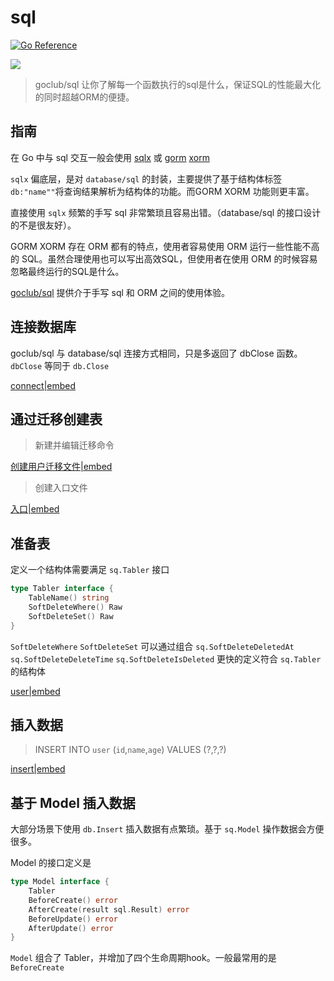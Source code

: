 # sql
[![Go Reference](https://pkg.go.dev/badge/github.com/goclub/sql.svg)](https://pkg.go.dev/github.com/goclub/sql)

![](./cat.png)

> goclub/sql 让你了解每一个函数执行的sql是什么，保证SQL的性能最大化的同时超越ORM的便捷。

## 指南

在 Go 中与 sql 交互一般会使用 [sqlx](https://github.com/jmoiron/sqlx) 或 [gorm](http://gorm.io/) [xorm](https://xorm.io/zh/)

`sqlx` 偏底层，是对 `database/sql` 的封装，主要提供了基于结构体标签 `db:"name""`将查询结果解析为结构体的功能。而GORM XORM 功能则更丰富。

直接使用 `sqlx` 频繁的手写 sql 非常繁琐且容易出错。（database/sql 的接口设计的不是很友好）。

GORM XORM 存在 ORM 都有的特点，使用者容易使用 ORM 运行一些性能不高的 SQL。虽然合理使用也可以写出高效SQL，但使用者在使用 ORM 的时候容易忽略最终运行的SQL是什么。

[goclub/sql](https://github.com/goclub/sql) 提供介于手写 sql 和 ORM 之间的使用体验。


## 连接数据库

goclub/sql 与 database/sql 连接方式相同，只是多返回了 dbClose 函数。 `dbClose` 等同于 `db.Close`

[connect|embed](./exmaple/internal/connect/main.go)


## 通过迁移创建表

> 新建并编辑迁移命令 

[创建用户迁移文件|embed](./example/internal/migrate/actions/20201004160444_create_user_table.go)

> 创建入口文件

[入口|embed](./example/internal/migrate/main.go)

## 准备表

定义一个结构体需要满足 `sq.Tabler` 接口

```go
type Tabler interface {
	TableName() string
	SoftDeleteWhere() Raw
	SoftDeleteSet() Raw
}
```

`SoftDeleteWhere` `SoftDeleteSet` 可以通过组合 `sq.SoftDeleteDeletedAt` `sq.SoftDeleteDeleteTime` `sq.SoftDeleteIsDeleted` 
更快的定义符合 `sq.Tabler` 的结构体 

[user|embed](./example/internal/pd/user.go)

## 插入数据

> INSERT INTO `user` (`id`,`name`,`age`) VALUES (?,?,?)

[insert|embed](./example/internal/insert/main.go)

## 基于 Model 插入数据

大部分场景下使用 `db.Insert` 插入数据有点繁琐。基于 `sq.Model` 操作数据会方便很多。

Model 的接口定义是

```go
type Model interface {
	Tabler
	BeforeCreate() error
	AfterCreate(result sql.Result) error
	BeforeUpdate() error
	AfterUpdate() error
}
```

`Model` 组合了 Tabler，并增加了四个生命周期hook。一般最常用的是  `BeforeCreate`